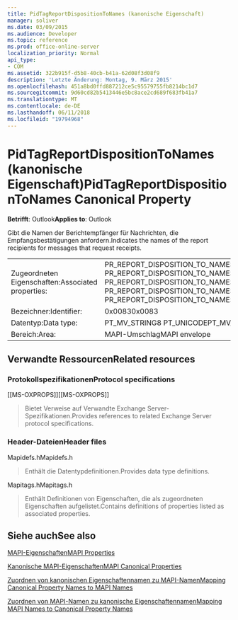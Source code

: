 ```yaml
---
title: PidTagReportDispositionToNames (kanonische Eigenschaft)
manager: soliver
ms.date: 03/09/2015
ms.audience: Developer
ms.topic: reference
ms.prod: office-online-server
localization_priority: Normal
api_type:
- COM
ms.assetid: 322b915f-d5b8-40cb-b41a-62d08f3d08f9
description: 'Letzte Änderung: Montag, 9. März 2015'
ms.openlocfilehash: 451a8bd0ffd887212ce5c95579755fb8214bc1d7
ms.sourcegitcommit: 9d60cd82b5413446e5bc8ace2cd689f683fb41a7
ms.translationtype: MT
ms.contentlocale: de-DE
ms.lasthandoff: 06/11/2018
ms.locfileid: "19794968"
---
```

# <a name="pidtagreportdispositiontonames-canonical-property"></a><span data-ttu-id="325d3-103">PidTagReportDispositionToNames (kanonische Eigenschaft)</span><span class="sxs-lookup"><span data-stu-id="325d3-103">PidTagReportDispositionToNames Canonical Property</span></span>

  
  
<span data-ttu-id="325d3-104">**Betrifft**: Outlook</span><span class="sxs-lookup"><span data-stu-id="325d3-104">**Applies to**: Outlook</span></span> 
  
<span data-ttu-id="325d3-105">Gibt die Namen der Berichtempfänger für Nachrichten, die Empfangsbestätigungen anfordern.</span><span class="sxs-lookup"><span data-stu-id="325d3-105">Indicates the names of the report recipients for messages that request receipts.</span></span>
  
|||
|:-----|:-----|
|<span data-ttu-id="325d3-106">Zugeordneten Eigenschaften:</span><span class="sxs-lookup"><span data-stu-id="325d3-106">Associated properties:</span></span>  <br/> |<span data-ttu-id="325d3-107">PR_REPORT_DISPOSITION_TO_NAMES, PR_REPORT_DISPOSITION_TO_NAMES_A, PR_REPORT_DISPOSITION_TO_NAMES_W</span><span class="sxs-lookup"><span data-stu-id="325d3-107">PR_REPORT_DISPOSITION_TO_NAMES, PR_REPORT_DISPOSITION_TO_NAMES_A, PR_REPORT_DISPOSITION_TO_NAMES_W</span></span>  <br/> |
|<span data-ttu-id="325d3-108">Bezeichner:</span><span class="sxs-lookup"><span data-stu-id="325d3-108">Identifier:</span></span>  <br/> |<span data-ttu-id="325d3-109">0x0083</span><span class="sxs-lookup"><span data-stu-id="325d3-109">0x0083</span></span>  <br/> |
|<span data-ttu-id="325d3-110">Datentyp:</span><span class="sxs-lookup"><span data-stu-id="325d3-110">Data type:</span></span>  <br/> |<span data-ttu-id="325d3-111">PT_MV_STRING8 PT_UNICODE</span><span class="sxs-lookup"><span data-stu-id="325d3-111">PT_MV_STRING8, PT_UNICODE</span></span>  <br/> |
|<span data-ttu-id="325d3-112">Bereich:</span><span class="sxs-lookup"><span data-stu-id="325d3-112">Area:</span></span>  <br/> |<span data-ttu-id="325d3-113">MAPI-Umschlag</span><span class="sxs-lookup"><span data-stu-id="325d3-113">MAPI envelope</span></span>  <br/> |
   
## <a name="related-resources"></a><span data-ttu-id="325d3-114">Verwandte Ressourcen</span><span class="sxs-lookup"><span data-stu-id="325d3-114">Related resources</span></span>

### <a name="protocol-specifications"></a><span data-ttu-id="325d3-115">Protokollspezifikationen</span><span class="sxs-lookup"><span data-stu-id="325d3-115">Protocol specifications</span></span>

<span data-ttu-id="325d3-116">[[MS-OXPROPS]]</span><span class="sxs-lookup"><span data-stu-id="325d3-116">[[MS-OXPROPS]]</span></span> 
  
> <span data-ttu-id="325d3-117">Bietet Verweise auf Verwandte Exchange Server-Spezifikationen.</span><span class="sxs-lookup"><span data-stu-id="325d3-117">Provides references to related Exchange Server protocol specifications.</span></span>
    
### <a name="header-files"></a><span data-ttu-id="325d3-118">Header-Dateien</span><span class="sxs-lookup"><span data-stu-id="325d3-118">Header files</span></span>

<span data-ttu-id="325d3-119">Mapidefs.h</span><span class="sxs-lookup"><span data-stu-id="325d3-119">Mapidefs.h</span></span>
  
> <span data-ttu-id="325d3-120">Enthält die Datentypdefinitionen.</span><span class="sxs-lookup"><span data-stu-id="325d3-120">Provides data type definitions.</span></span>
    
<span data-ttu-id="325d3-121">Mapitags.h</span><span class="sxs-lookup"><span data-stu-id="325d3-121">Mapitags.h</span></span>
  
> <span data-ttu-id="325d3-122">Enthält Definitionen von Eigenschaften, die als zugeordneten Eigenschaften aufgelistet.</span><span class="sxs-lookup"><span data-stu-id="325d3-122">Contains definitions of properties listed as associated properties.</span></span>
    
## <a name="see-also"></a><span data-ttu-id="325d3-123">Siehe auch</span><span class="sxs-lookup"><span data-stu-id="325d3-123">See also</span></span>



[<span data-ttu-id="325d3-124">MAPI-Eigenschaften</span><span class="sxs-lookup"><span data-stu-id="325d3-124">MAPI Properties</span></span>](mapi-properties.md)
  
[<span data-ttu-id="325d3-125">Kanonische MAPI-Eigenschaften</span><span class="sxs-lookup"><span data-stu-id="325d3-125">MAPI Canonical Properties</span></span>](mapi-canonical-properties.md)
  
[<span data-ttu-id="325d3-126">Zuordnen von kanonischen Eigenschaftennamen zu MAPI-Namen</span><span class="sxs-lookup"><span data-stu-id="325d3-126">Mapping Canonical Property Names to MAPI Names</span></span>](mapping-canonical-property-names-to-mapi-names.md)
  
[<span data-ttu-id="325d3-127">Zuordnen von MAPI-Namen zu kanonische Eigenschaftennamen</span><span class="sxs-lookup"><span data-stu-id="325d3-127">Mapping MAPI Names to Canonical Property Names</span></span>](mapping-mapi-names-to-canonical-property-names.md)

